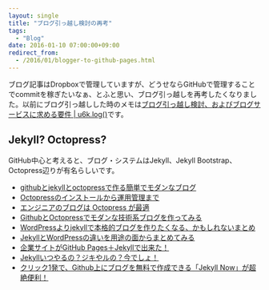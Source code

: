 ```yaml
---
layout: single
title: "ブログ引っ越し検討の再考"
tags:
  - "Blog"
date: 2016-01-10 07:00:00+09:00
redirect_from:
  - /2016/01/blogger-to-github-pages.html
---
```


ブログ記事はDropboxで管理していますが、どうせならGitHubで管理することでcommitを稼ぎたいなぁ、とふと思い、ブログ引っ越しを再考したくなりました。以前にブログ引っ越しした時のメモは[ブログ引っ越し検討、およびブログサービスに求める要件 | u6k.log()](http://blog.u6k.me/2015/05/blog-post.html)です。

## Jekyll? Octopress?

GitHub中心と考えると、ブログ・システムはJekyll、Jekyll Bootstrap、Octopress辺りが有名らしいです。

* [githubとjekyllとoctopressで作る簡単でモダンなブログ](http://mattn.kaoriya.net/software/lang/ruby/20111017205717.htm)
* [Octopressのインストールから運用管理まで](http://tokkonopapa.github.io/blog/2011/12/30/octopress-on-github-and-bitbucket/)
* [エンジニアのブログは Octopress が最適](http://blog.shiroyama.us/blog/2014/02/26/octopress/)
* [GithubとOctopressでモダンな技術系ブログを作ってみる](http://blog.glidenote.com/blog/2011/11/07/install-octopress-on-github/)
* [WordPressよりjekyllで本格的ブログを作りたくなる、かもしれないまとめ](http://tokkono.cute.coocan.jp/blog/slow/index.php/programming/making-blog-with-jekyll/)
* [JekyllとWordPressの違いを用途の面からまとめてみる](http://artisanedge.jp/blog/2013/04/10/193015.html)
* [企業サイトがGitHub Pages＋Jekyllで出来た！](http://artisanedge.jp/blog/2013/04/10/085127.html)
* [Jekyllいつやるの？ジキやルの？今でしょ！](http://melborne.github.io/2013/05/20/now-the-time-to-start-jekyll/)
* [クリック1発で、Github上にブログを無料で作成できる「Jekyll Now」が超絶便利！](http://plus.appgiga.jp/masatolan/2015/01/13/55047/)
